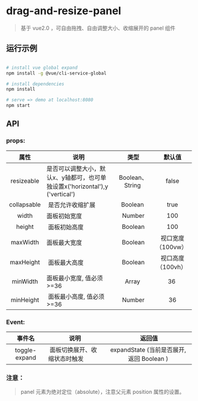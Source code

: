 # drag-and-resize-panel

> 基于 vue2.0 ，可自由拖拽、自由调整大小、收缩展开的 panel 组件

## 运行示例

``` bash

# install vue global expand
npm install -g @vue/cli-service-global

# install dependencies
npm install

# serve => demo at localhost:8080
npm start

```

## API

### props:

属性            |  说明                     |  类型                 |  默认值
:-------:       | -------                  |  :-------:            |  :-------:
resizeable      |  是否可以调整大小，默认x、y轴都可，也可单独设置x('horizontal'),y ('vertical')          |  Boolean、String              |  false
collapsable     |  是否允许收缩扩展          | Boolean              |  true   
width           |  面板初始宽度             |  Number               |  100
height          |  面板初始高度             |  Boolean              |  100
maxWidth        |  面板最大宽度             |  Boolean              |  视口宽度（100vw）
maxHeight       |  面板最大高度             |  Boolean              |  视口高度（100vh）
minWidth        |  面板最小宽度, 值必须>=36  |  Array                |  36 
minHeight       |  面板最小高度, 值必须>=36  |  Number               |  36


### Event:

事件名  |  说明  |  返回值
:-------: | -------  |  :-------:
toggle-expand  |  面板切换展开、收缩状态时触发  | expandState (当前是否展开,返回 Boolean )



### 注意：
> panel 元素为绝对定位（absolute），注意父元素 position 属性的设置。